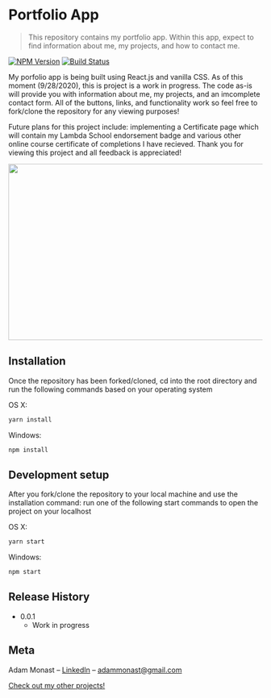 # Portfolio App

> This repository contains my portfolio app. Within this app, expect to find information about me, my projects, and how to contact me.

[![NPM Version][npm-image]][npm-url]
[![Build Status][travis-image]][travis-url]

My porfolio app is being built using React.js and vanilla CSS. As of this moment (9/28/2020), this is project is a work in progress. The code as-is will provide you with information about me, my projects, and an imcomplete contact form. All of the buttons, links, and functionality work so feel free to fork/clone the repository for any viewing purposes!

Future plans for this project include: implementing a Certificate page which will contain my Lambda School endorsement badge and various other online course certificate of completions I have recieved. Thank you for viewing this project and all feedback is appreciated!

<img align="center" src=https://user-images.githubusercontent.com/57102880/94494945-739cc500-01be-11eb-8507-eb1548958177.png width="600" height="350">

## Installation

Once the repository has been forked/cloned, cd into the root directory and run the following commands based on your operating system

OS X:

```sh
yarn install
```

Windows:

```sh
npm install
```

## Development setup

After you fork/clone the repository to your local machine and use the installation command: run one of the following start commands to open the project on your localhost

OS X:

```sh
yarn start
```

Windows:

```sh
npm start
```

## Release History

- 0.0.1
  - Work in progress

## Meta

Adam Monast – [LinkedIn](https://www.linkedin.com/in/adam-monast/) – adammonast@gmail.com

[Check out my other projects!](https://github.com/Adammonast)

<!-- Markdown link & img dfn's -->

[npm-image]: https://img.shields.io/npm/v/datadog-metrics.svg?style=flat-square
[npm-url]: https://npmjs.org/package/datadog-metrics
[travis-image]: https://img.shields.io/travis/dbader/node-datadog-metrics/master.svg?style=flat-square
[travis-url]: https://travis-ci.org/dbader/node-datadog-metrics

